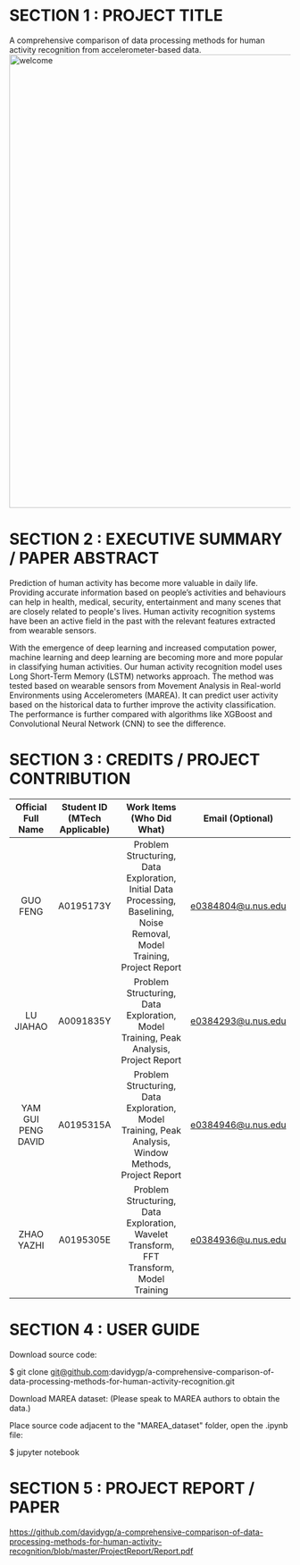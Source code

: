 # SECTION 1 : PROJECT TITLE
A comprehensive comparison of data processing methods for human activity recognition from accelerometer-based data.
<img width="812" alt="welcome" src="https://user-images.githubusercontent.com/31118924/67949601-ed30d980-fc22-11e9-9570-ad92a51bdd1d.jpg"> 

# SECTION 2 : EXECUTIVE SUMMARY / PAPER ABSTRACT
Prediction of human activity has become more valuable in daily life. Providing accurate information based on people’s activities and behaviours can help in health, medical, security, entertainment and many scenes that are closely related to people's lives. Human activity recognition systems have been an active field in the past with the relevant features extracted from wearable sensors.

With the emergence of deep learning and increased computation power, machine learning and deep learning are becoming more and more popular in classifying human activities.
Our human activity recognition model uses Long Short-Term Memory (LSTM) networks approach. The method was tested based on wearable sensors from Movement Analysis in Real-world Environments using Accelerometers (MAREA). It can predict user activity based on the historical data to further improve the activity classification. The performance is further compared with algorithms like XGBoost and Convolutional Neural Network (CNN) to see the difference.


# SECTION 3 : CREDITS / PROJECT CONTRIBUTION
| Official Full Name | Student ID (MTech Applicable)| Work Items (Who Did What) | Email (Optional) |
| :---: | :---: | :---: | :---: |
| GUO FENG 		| A0195173Y | Problem Structuring, Data Exploration, Initial Data Processing, Baselining, Noise Removal, Model Training, Project Report | e0384804@u.nus.edu |
| LU JIAHAO 		| A0091835Y | Problem Structuring, Data Exploration, Model Training, Peak Analysis, Project Report| e0384293@u.nus.edu |
| YAM GUI PENG DAVID 	| A0195315A | Problem Structuring, Data Exploration, Model Training, Peak Analysis, Window Methods, Project Report | e0384946@u.nus.edu |
| ZHAO YAZHI 		| A0195305E | Problem Structuring, Data Exploration, Wavelet Transform, FFT Transform, Model Training | e0384936@u.nus.edu |


# SECTION 4 : USER GUIDE
Download source code:

$ git clone git@github.com:davidygp/a-comprehensive-comparison-of-data-processing-methods-for-human-activity-recognition.git

Download MAREA dataset: (Please speak to MAREA authors to obtain the data.)

Place source code adjacent to the "MAREA_dataset" folder, open the .ipynb file:

$ jupyter notebook

# SECTION 5 : PROJECT REPORT / PAPER
https://github.com/davidygp/a-comprehensive-comparison-of-data-processing-methods-for-human-activity-recognition/blob/master/ProjectReport/Report.pdf
